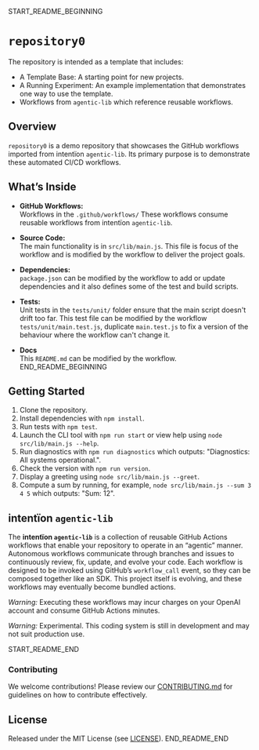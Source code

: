 START_README_BEGINNING
# `repository0`

The repository is intended as a template that includes:
* A Template Base: A starting point for new projects.
* A Running Experiment: An example implementation that demonstrates one way to use the template.
* Workflows from `agentic‑lib` which reference reusable workflows.

## Overview
`repository0` is a demo repository that showcases the GitHub workflows imported from intentïon `agentic‑lib`. Its primary purpose is to demonstrate these automated CI/CD workflows.

## What’s Inside

- **GitHub Workflows:**  
  Workflows in the `.github/workflows/` These workflows consume reusable workflows from intentïon `agentic‑lib`.

- **Source Code:**  
  The main functionality is in `src/lib/main.js`. This file is focus of the workflow and is modified by the workflow to deliver the project goals.

- **Dependencies:**  
  `package.json` can be modified by the workflow to add or update dependencies and it also defines some of the test and build scripts.

- **Tests:**  
  Unit tests in the `tests/unit/` folder ensure that the main script doesn't drift too far.
  This test file can be modified by the workflow `tests/unit/main.test.js`, duplicate `main.test.js` to fix a version of the behaviour where the workflow can't change it.

- **Docs**  
  This `README.md` can be modified by the workflow.
END_README_BEGINNING

## Getting Started

1. Clone the repository.
2. Install dependencies with `npm install`.
3. Run tests with `npm test`.
4. Launch the CLI tool with `npm run start` or view help using `node src/lib/main.js --help`.
5. Run diagnostics with `npm run diagnostics` which outputs: "Diagnostics: All systems operational.".
6. Check the version with `npm run version`.
7. Display a greeting using `node src/lib/main.js --greet`.
8. Compute a sum by running, for example, `node src/lib/main.js --sum 3 4 5` which outputs: "Sum: 12".

## intentïon `agentic‑lib`

The **intentïon `agentic‑lib`** is a collection of reusable GitHub Actions workflows that enable your repository to operate in an “agentic” manner. Autonomous workflows communicate through branches and issues to continuously review, fix, update, and evolve your code. Each workflow is designed to be invoked using GitHub’s `workflow_call` event, so they can be composed together like an SDK. This project itself is evolving, and these workflows may eventually become bundled actions.

*Warning:* Executing these workflows may incur charges on your OpenAI account and consume GitHub Actions minutes.

*Warning:* Experimental. This coding system is still in development and may not suit production use.

START_README_END
### Contributing

We welcome contributions! Please review our [CONTRIBUTING.md](./CONTRIBUTING.md) for guidelines on how to contribute effectively.

## License

Released under the MIT License (see [LICENSE](./LICENSE)).
END_README_END
